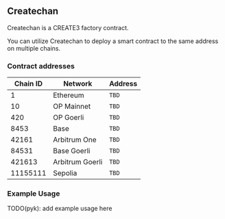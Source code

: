 ## Createchan

Createchan is a CREATE3 factory contract.

You can utilize Createchan to deploy a smart contract to the same address on
multiple chains.

### Contract addresses

| Chain ID | Network         | Address |
| -------- | --------------- | ------- |
| 1        | Ethereum        | `TBD`   |
| 10       | OP Mainnet      | `TBD`   |
| 420      | OP Goerli       | `TBD`   |
| 8453     | Base            | `TBD`   |
| 42161    | Arbitrum One    | `TBD`   |
| 84531    | Base Goerli     | `TBD`   |
| 421613   | Arbitrum Goerli | `TBD`   |
| 11155111 | Sepolia         | `TBD`   |

### Example Usage

TODO(pyk): add example usage here

